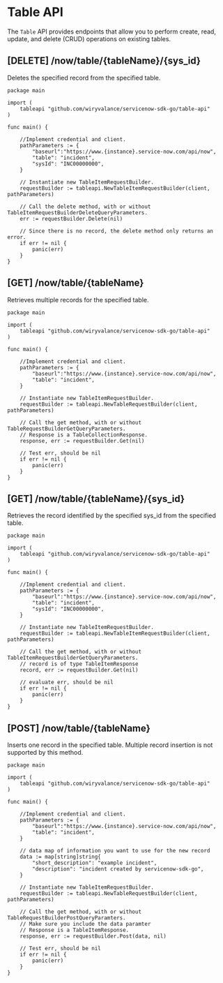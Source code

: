 # Table API

The `Table` API provides endpoints that allow you to perform create, read, update, and delete (CRUD) operations on existing tables.

## \[DELETE\] /now/table/{tableName}/{sys_id}

Deletes the specified record from the specified table.

```golang
package main

import (
    tableapi "github.com/wiryvalance/servicenow-sdk-go/table-api"
)

func main() {
    
    //Implement credential and client.
    pathParameters := {
        "baseurl":"https://www.{instance}.service-now.com/api/now",
        "table": "incident",
        "sysId": "INC00000000",
    }

    // Instantiate new TableItemRequestBuilder.
    requestBuilder := tableapi.NewTableItemRequestBuilder(client, pathParameters)

    // Call the delete method, with or without TableItemRequestBuilderDeleteQueryParameters.
    err := requestBuilder.Delete(nil)

    // Since there is no record, the delete method only returns an error.
    if err != nil {
        panic(err)
    }
}
```

## \[GET\] /now/table/{tableName}

Retrieves multiple records for the specified table.

```golang
package main

import (
    tableapi "github.com/wiryvalance/servicenow-sdk-go/table-api"
)

func main() {
    
    //Implement credential and client.
    pathParameters := {
        "baseurl":"https://www.{instance}.service-now.com/api/now",
        "table": "incident",
    }

    // Instantiate new TableItemRequestBuilder.
    requestBuilder := tableapi.NewTableRequestBuilder(client, pathParameters)

    // Call the get method, with or without TableRequestBuilderGetQueryParameters.
    // Response is a TableCollectionResponse.
    response, err := requestBuilder.Get(nil)

    // Test err, should be nil
    if err != nil {
        panic(err)
    }
}
```

## \[GET\] /now/table/{tableName}/{sys_id}

Retrieves the record identified by the specified sys_id from the specified table.

```golang
package main

import (
    tableapi "github.com/wiryvalance/servicenow-sdk-go/table-api"
)

func main() {
    
    //Implement credential and client.
    pathParameters := {
        "baseurl":"https://www.{instance}.service-now.com/api/now",
        "table": "incident",
        "sysId": "INC00000000",
    }

    // Instantiate new TableItemRequestBuilder.
    requestBuilder := tableapi.NewTableItemRequestBuilder(client, pathParameters)

    // Call the get method, with or without TableItemRequestBuilderGetQueryParameters.
    // record is of type TableItemResponse
    record, err := requestBuilder.Get(nil)

    // evaluate err, should be nil
    if err != nil {
        panic(err)
    }
}
```

## \[POST\] /now/table/{tableName}

Inserts one record in the specified table. Multiple record insertion is not supported by this method.

```golang
package main

import (
    tableapi "github.com/wiryvalance/servicenow-sdk-go/table-api"
)

func main() {
    
    //Implement credential and client.
    pathParameters := {
        "baseurl":"https://www.{instance}.service-now.com/api/now",
        "table": "incident",
    }

    // data map of information you want to use for the new record
    data := map[string]string{
        "short_description": "example incident",
        "description": "incident created by servicenow-sdk-go",
    }

    // Instantiate new TableItemRequestBuilder.
    requestBuilder := tableapi.NewTableRequestBuilder(client, pathParameters)

    // Call the get method, with or without TableRequestBuilderPostQueryParamters.
    // Make sure you include the data paramter
    // Response is a TableItemResponse.
    response, err := requestBuilder.Post(data, nil)

    // Test err, should be nil
    if err != nil {
        panic(err)
    }
}
```
